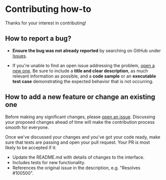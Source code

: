 # Contributing how-to

Thanks for your interest in contributing!

## How to report a bug?

* **Ensure the bug was not already reported** by searching on GitHub under [Issues](https://github.com/egetman/jes/issues).

* If you're unable to find an open issue addressing the problem, [open a new one](https://github.com/egetman/jes/issues/new). Be sure to include a **title and clear description**, as much relevant information as possible, and a **code sample** or an **executable test case** demonstrating the expected behavior that is not occurring.


## How to add a new feature or change an existing one

Before making any significant changes, please [open an issue](https://github.com/egetman/jes/issues). Discussing your proposed changes ahead of time will make the contribution process smooth for everyone.

Once we've discussed your changes and you've got your code ready, make sure that tests are passing and open your pull request. Your PR is most likely to be accepted if it:

* Update the README.md with details of changes to the interface.
* Includes tests for new functionality.
* References the original issue in the description, e.g. "Resolves #100500".
